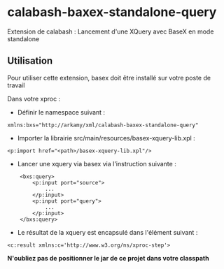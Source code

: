 # calabash-baxex-standalone-query
Extension de calabash : Lancement d'une XQuery avec BaseX en mode standalone

## Utilisation

Pour utiliser cette extension, basex doit être installé sur votre poste de travail

Dans votre xproc :

- Définir le namespace suivant :
```
xmlns:bxs="http://arkamy/xml/calabash-baxex-standalone-query"
```

- Importer la librairie src/main/resources/basex-xquery-lib.xpl : 
```
<p:import href="<path>/basex-xquery-lib.xpl"/>
```

- Lancer une xquery via basex via l'instruction suivante :
```
	<bxs:query>
		<p:input port="source">
			...
		</p:input>
		<p:input port="query">
			...
		</p:input>
	</bxs:query>
```

- Le résultat de la xquery est encapsulé dans l'élément suivant :  
```
<c:result xmlns:c='http://www.w3.org/ns/xproc-step'>
```

**N'oubliez pas de positionner le jar de ce projet dans votre classpath**